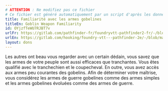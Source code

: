```yaml
---
# ATTENTION : Ne modifiez pas ce fichier
# Ce fichier est généré automatiquement par un script d'après les données du module Foundry VTT officiel et de sa traduction
title: Familiarité avec les armes gobelines
titleEn: Goblin Weapon Familiarity
id: OYjzfTeWU7RJBT7v
urlFr: https://gitlab.com/pathfinder-fr/foundryvtt-pathfinder2-fr/-/blob/master/data/feats/OYjzfTeWU7RJBT7v.htm
urlEn: https://gitlab.com/hooking/foundry-vtt---pathfinder-2e/-/blob/master/packs/data/feats.db/goblin-weapon-familiarity.json
layout: dons
---
```

Les autres ont beau vous regarder avec un certain dédain, vous savez que les armes de votre peuple sont aussi efficaces que tranchantes. Vous êtes qualifié avec le tranchechien et le coupecheval. En outre, vous avez accès aux armes peu courantes des gobelins. Afin de déterminer votre maîtrise, vous considérez les armes de guerre gobelines comme des armes simples et les armes gobelines évoluées comme des armes de guerre.
